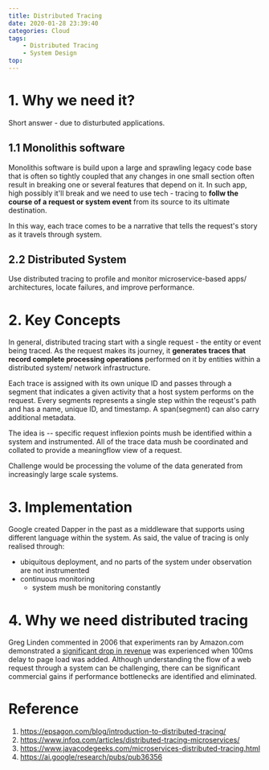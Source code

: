 ```yaml
---
title: Distributed Tracing
date: 2020-01-28 23:39:40
categories: Cloud
tags:
    - Distributed Tracing 
    - System Design
top:
---
```


# 1. Why we need it? 

Short answer - due to disturbuted applications. 

## 1.1 Monolithis software 
Monolithis software is build upon a large and sprawling legacy code base that is often so tightly coupled that any changes in one small section often result in breaking one or several features that depend on it. In such app, high possibly it'll break and we need to use tech - tracing to **follw the course of a request or system event** from its source to its ultimate destination. 

In this way, each trace comes to be a narrative that tells the request's story as it travels through system. 

## 2.2 Distributed System 

Use distributed tracing to profile and monitor microservice-based apps/ architectures, locate failures, and improve performance. 

# 2. Key Concepts 

In general, distributed tracing start with a single request - the entity or event being traced. As the request makes its journey, it **generates traces that record complete processing operations** performed on it by entities within a distributed system/ network infrastructure. 

Each trace is assigned with its own unique ID and passes through a segment that indicates a given activity that a host system performs on the request. Every segments represents a single step within the reqeust's path and has a name, unique ID, and timestamp. A span(segment) can also carry additional metadata. 

The idea is -- specific request inflexion points mush be identified within a system and instrumented. All of the trace data mush be coordinated and collated to provide a meaningflow view of a request. 

Challenge would be processing the volume of the data generated from increasingly large scale systems. 

# 3. Implementation 

Google created Dapper in the past as a middleware that supports using different language within the system. As said, the value of tracing is only realised through: 

+ ubiquitous deployment, and no parts of the system under observation are not instrumented 
+ continuous monitoring 
    + system mush be monitoring constantly 


# 4. Why we need distributed tracing

Greg Linden commented in 2006 that experiments ran by Amazon.com demonstrated a [significant drop in revenue](http://glinden.blogspot.com/2006/11/marissa-mayer-at-web-20.html) was experienced when 100ms delay to page load was added. Although understanding the flow of a web request through a system can be challenging, there can be significant commercial gains if performance bottlenecks are identified and eliminated.


# Reference
1. https://epsagon.com/blog/introduction-to-distributed-tracing/
2. https://www.infoq.com/articles/distributed-tracing-microservices/
3. https://www.javacodegeeks.com/microservices-distributed-tracing.html
4. https://ai.google/research/pubs/pub36356 